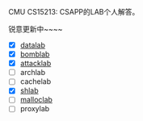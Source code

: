 CMU CS15213: CSAPP的LAB个人解答。

锐意更新中~~~~

- [x] [datalab](./datalab/题解思路.md)
- [x] [bomblab](./bomblab/题解思路.md)
- [x] [attacklab](./attacklab/题解思路.md)
- [ ] archlab
- [ ] cachelab
- [x] [shlab](./shlab/题解思路.md)
- [ ] [malloclab](./malloclab/题解思路.md)
- [ ] proxylab